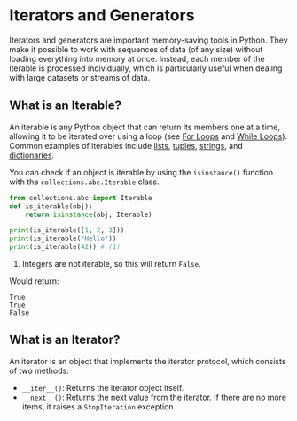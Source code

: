# Iterators and Generators

Iterators and generators are important memory-saving tools in Python. They
make it possible to work with sequences of data (of any size) without loading
everything into memory at once. Instead, each member of the iterable is
processed individually, which is particularly useful when dealing with large
datasets or streams of data.

## What is an Iterable?

An iterable is any Python object that can return its members one at a time,
allowing it to be iterated over using a loop (see
[For Loops](../basics/control_structures/for_loops.md) and
[While Loops](../basics/control_structures/while_loops.md)). Common examples
of iterables include [lists](../basics/data_structures/lists.md),
[tuples](../basics/data_structures/tuples.md),
[strings](../basics/data_types/strings.md), and
[dictionaries](../basics/data_structures/dictionaries.md).

You can check if an object is iterable by using the `isinstance()` function
with the `collections.abc.Iterable` class.

``` python {title="Checking if Iterable" linenums="1"}
from collections.abc import Iterable
def is_iterable(obj):
    return isinstance(obj, Iterable)

print(is_iterable([1, 2, 3]))
print(is_iterable("Hello"))
print(is_iterable(42)) # (1)
```

1. Integers are not iterable, so this will return `False`.

Would return:

``` text
True
True
False
```

## What is an Iterator?

An iterator is an object that implements the iterator protocol, which consists
of two methods:

- `__iter__()`: Returns the iterator object itself.
- `__next__()`: Returns the next value from the iterator. If there are no more
    items, it raises a `StopIteration` exception.
